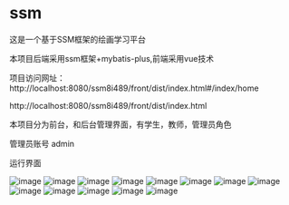 # ssm
这是一个基于SSM框架的绘画学习平台

本项目后端采用ssm框架+mybatis-plus,前端采用vue技术

项目访问网址：http://localhost:8080/ssm8i489/front/dist/index.html#/index/home


http://localhost:8080/ssm8i489/front/dist/index.html

本项目分为前台，和后台管理界面，有学生，教师，管理员角色

管理员账号 admin

运行界面

![image](https://github.com/LIUDDU/ssm/assets/134271781/d011a51f-f6c5-4ec8-9b90-f60a419c37d4)
![image](https://github.com/LIUDDU/ssm/assets/134271781/e78f9350-06b7-4bd2-ba25-7b7b6289d5c2)
![image](https://github.com/LIUDDU/ssm/assets/134271781/460d0687-a321-4cb9-ae7f-51140a26e81e)
![image](https://github.com/LIUDDU/ssm/assets/134271781/eab717b9-c20a-4242-afc9-f9a0ee406a91)
![image](https://github.com/LIUDDU/ssm/assets/134271781/91e23f2c-4e9b-444e-b01f-fea153b5d64b)
![image](https://github.com/LIUDDU/ssm/assets/134271781/5bf842bf-b1fc-4833-b988-69b449945194)
![image](https://github.com/LIUDDU/ssm/assets/134271781/2d119848-eaca-4bd3-b0d4-6b446af3c7ad)
![image](https://github.com/LIUDDU/ssm/assets/134271781/e566f280-0146-4c69-96e3-86146a4cca02)
![image](https://github.com/LIUDDU/ssm/assets/134271781/9395147c-4fda-4005-a35b-3547246ce66f)
![image](https://github.com/LIUDDU/ssm/assets/134271781/4bb4747b-b3cf-4c1f-bb6e-3d01afa81166)
![image](https://github.com/LIUDDU/ssm/assets/134271781/e4b6feae-b4f6-4b14-afda-b52803eaca07)
![image](https://github.com/LIUDDU/ssm/assets/134271781/554cfca1-0be2-48f0-964d-3b0e44e8f253)
![image](https://github.com/LIUDDU/ssm/assets/134271781/5390a79d-76ec-41c1-9a02-f0bd7dac9ede)










